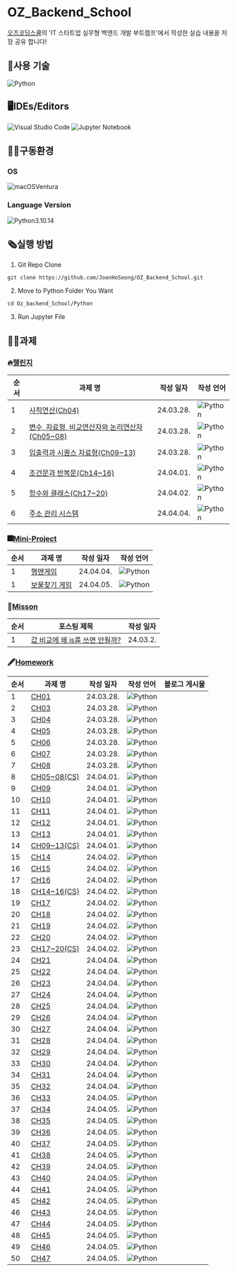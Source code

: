 # OZ_Backend_School
[오즈코딩스쿨](https://ozcodingschool.com/)의 'IT 스타트업 실무형 백엔드 개발 부트캠프'에서 작성한 실습 내용을 저장 공유 합니다!

## 💬사용 기술
![Python](https://img.shields.io/badge/python-3670A0?style=for-the-badge&logo=python&logoColor=ffdd54)

## 🖥IDEs/Editors
![Visual Studio Code](https://img.shields.io/badge/Visual%20Studio%20Code-0078d7.svg?style=for-the-badge&logo=visual-studio-code&logoColor=white)
![Jupyter Notebook](https://img.shields.io/badge/jupyter-%23FA0F00.svg?style=for-the-badge&logo=jupyter&logoColor=white)

## :man_mechanic:구동환경
### OS
![macOS](https://img.shields.io/badge/mac%20os-000000?style=for-the-badge&logo=macos&logoColor=F0F0F0&style=flat)Ventura
### Language Version
![Python](https://img.shields.io/badge/python-3670A0?style=for-the-badge&logo=python&logoColor=ffdd54&style=flat)3.10.14

## 🗞실행 방법
1. Git Repo Clone

```
git clone https://github.com/JoonHoSeong/OZ_Backend_School.git
```
2. Move to Python Folder You Want
```
cd Oz_backend_School/Python
```
3. Run Jupyter File

## 🧑‍💻과제
### 🔥[챌린지](https://github.com/JoonHoSeong/OZ_Backend_School/tree/main/Python/challenge)
| 순서 | 과제 명 | 작성 일자  | 작성 언어  | 
| --- | --- | --- | --- |
| 1 | [사칙연산(Ch04)](https://github.com/JoonHoSeong/OZ_Backend_School/blob/main/Python/challenge/Ch04_task(code).ipynb) | 24.03.28. | ![Python](https://img.shields.io/badge/python-3670A0?style=for-the-badge&logo=python&logoColor=ffdd54) |
| 2 | [변수, 자료형, 비교연산자와 논리연산자(Ch05~08)](https://github.com/JoonHoSeong/OZ_Backend_School/blob/main/Python/challenge/Chapter05to08_task.ipynb) | 24.03.28. | ![Python](https://img.shields.io/badge/python-3670A0?style=for-the-badge&logo=python&logoColor=ffdd54) |
| 3 | [입출력과 시퀀스 자료형(Ch09~13)](https://github.com/JoonHoSeong/OZ_Backend_School/blob/main/Python/challenge/Chapter09to13_task.ipynb) | 24.03.28. | ![Python](https://img.shields.io/badge/python-3670A0?style=for-the-badge&logo=python&logoColor=ffdd54) |
| 4 | [조건문과 반복문(Ch14~16)](https://github.com/JoonHoSeong/OZ_Backend_School/blob/main/Python/challenge/Chapter14to16_task.ipynb) | 24.04.01. | ![Python](https://img.shields.io/badge/python-3670A0?style=for-the-badge&logo=python&logoColor=ffdd54) |
| 5 | [함수와 클래스(Ch17~20)](https://github.com/JoonHoSeong/OZ_Backend_School/blob/main/Python/challenge/Chapter17to20_task.ipynb) | 24.04.02. | ![Python](https://img.shields.io/badge/python-3670A0?style=for-the-badge&logo=python&logoColor=ffdd54) |
| 6 | [주소 관리 시스템](https://github.com/JoonHoSeong/OZ_Backend_School/blob/main/Python/challenge/Chapter21to32_task.ipynb) | 24.04.04. | ![Python](https://img.shields.io/badge/python-3670A0?style=for-the-badge&logo=python&logoColor=ffdd54) |


### 🎆[Mini-Project](https://github.com/JoonHoSeong/OZ_Backend_School/tree/main/Python/mini_project)
| 순서 | 과제 명 | 작성 일자 | 작성 언어  | 
| --- | --- | --- | --- |
| 1 | [행맨게임](https://github.com/JoonHoSeong/OZ_Backend_School/blob/main/Python/mini_project/Mini_Project_%ED%96%89%EB%A7%A8_%EA%B2%8C%EC%9E%84_%EB%A7%8C%EB%93%A4%EC%96%B4%EB%B3%B4%EA%B8%B0.ipynb) | 24.04.04. | ![Python](https://img.shields.io/badge/python-3670A0?style=for-the-badge&logo=python&logoColor=ffdd54) |
| 1 | [보물찾기 게임](https://github.com/JoonHoSeong/OZ_Backend_School/blob/main/Python/mini_project/treasure_hunt.ipynb) | 24.04.05. | ![Python](https://img.shields.io/badge/python-3670A0?style=for-the-badge&logo=python&logoColor=ffdd54) |

### 📙[Misson](https://slowprogramer.tistory.com/)
| 순서 | 포스팅 제목 | 작성 일자 |
| --- | --- | --- |
| 1 | [값 비교에 왜 is를 쓰면 안될까?](https://slowprogramer.tistory.com/entry/Python-is%EC%97%B0%EC%82%B0%EC%9E%90%EC%99%80-%EC%97%B0%EC%82%B0%EC%9E%90%EC%9D%98-%EC%B0%A8%EC%9D%B4%EC%A0%90) | 24.03.2. |

### 🖋[Homework](https://github.com/JoonHoSeong/OZ_Backend_School/tree/main/Python/homework)
| 순서 | 과제 명 | 작성 일자 | 작성 언어  | 블로그 게시물 |
| --- | --- | --- | --- | --- |
| 1 | [CH01](https://github.com/JoonHoSeong/OZ_Backend_School/blob/main/Python/homework/Ch01_%EA%B0%9C%EB%85%90%ED%99%95%EC%9D%B8%EB%AC%B8%EC%A0%9C%ED%92%80%EA%B8%B0.ipynb) | 24.03.28. | ![Python](https://img.shields.io/badge/python-3670A0?style=for-the-badge&logo=python&logoColor=ffdd54) |
| 2 | [CH03](https://github.com/JoonHoSeong/OZ_Backend_School/blob/main/Python/homework/Ch03_%EA%B0%9C%EB%85%90%ED%99%95%EC%9D%B8%EB%AC%B8%EC%A0%9C%ED%92%80%EA%B8%B0.ipynb) | 24.03.28. | ![Python](https://img.shields.io/badge/python-3670A0?style=for-the-badge&logo=python&logoColor=ffdd54) |
| 3 | [CH04](https://github.com/JoonHoSeong/OZ_Backend_School/blob/main/Python/homework/Ch04_%EA%B0%9C%EB%85%90%ED%99%95%EC%9D%B8%EB%AC%B8%EC%A0%9C%ED%92%80%EA%B8%B0.ipynb) | 24.03.28. | ![Python](https://img.shields.io/badge/python-3670A0?style=for-the-badge&logo=python&logoColor=ffdd54) |
| 4 | [CH05](https://github.com/JoonHoSeong/OZ_Backend_School/blob/main/Python/homework/Ch05_%EA%B0%9C%EB%85%90%ED%99%95%EC%9D%B8%EB%AC%B8%EC%A0%9C%ED%92%80%EA%B8%B0.ipynb) | 24.03.28. | ![Python](https://img.shields.io/badge/python-3670A0?style=for-the-badge&logo=python&logoColor=ffdd54) |
| 5 | [CH06](https://github.com/JoonHoSeong/OZ_Backend_School/blob/main/Python/homework/Ch06_%EA%B0%9C%EB%85%90%ED%99%95%EC%9D%B8%EB%AC%B8%EC%A0%9C%ED%92%80%EA%B8%B0.ipynb) | 24.03.28. | ![Python](https://img.shields.io/badge/python-3670A0?style=for-the-badge&logo=python&logoColor=ffdd54) |
| 6 | [CH07](https://github.com/JoonHoSeong/OZ_Backend_School/blob/main/Python/homework/Ch07_%EA%B0%9C%EB%85%90%ED%99%95%EC%9D%B8%EB%AC%B8%EC%A0%9C%ED%92%80%EA%B8%B0.ipynb) | 24.03.28. | ![Python](https://img.shields.io/badge/python-3670A0?style=for-the-badge&logo=python&logoColor=ffdd54) |
| 7 | [CH08](https://github.com/JoonHoSeong/OZ_Backend_School/blob/main/Python/homework/Ch08_%EA%B0%9C%EB%85%90%ED%99%95%EC%9D%B8%EB%AC%B8%EC%A0%9C%ED%92%80%EA%B8%B0.ipynb) | 24.03.28. | ![Python](https://img.shields.io/badge/python-3670A0?style=for-the-badge&logo=python&logoColor=ffdd54) |
| 8 | [CH05~08(CS)](https://github.com/JoonHoSeong/OZ_Backend_School/blob/main/Python/homework/Chapter0508_CS_%EA%B0%9C%EB%85%90%EC%A0%95%EB%A6%AC.ipynb) | 24.04.01. | ![Python](https://img.shields.io/badge/python-3670A0?style=for-the-badge&logo=python&logoColor=ffdd54) |
| 9 | [CH09](https://github.com/JoonHoSeong/OZ_Backend_School/blob/main/Python/homework/Ch09_%EA%B0%9C%EB%85%90%ED%99%95%EC%9D%B8%EB%AC%B8%EC%A0%9C%ED%92%80%EA%B8%B0.ipynb) | 24.04.01. | ![Python](https://img.shields.io/badge/python-3670A0?style=for-the-badge&logo=python&logoColor=ffdd54) |
| 10 | [CH10](https://github.com/JoonHoSeong/OZ_Backend_School/blob/main/Python/homework/Ch10_%EA%B0%9C%EB%85%90%ED%99%95%EC%9D%B8%EB%AC%B8%EC%A0%9C%ED%92%80%EA%B8%B0.ipynb) | 24.04.01. | ![Python](https://img.shields.io/badge/python-3670A0?style=for-the-badge&logo=python&logoColor=ffdd54) |
| 11 | [CH11](https://github.com/JoonHoSeong/OZ_Backend_School/blob/main/Python/homework/Ch11_%EA%B0%9C%EB%85%90%ED%99%95%EC%9D%B8%EB%AC%B8%EC%A0%9C%ED%92%80%EA%B8%B0.ipynb) | 24.04.01. | ![Python](https://img.shields.io/badge/python-3670A0?style=for-the-badge&logo=python&logoColor=ffdd54) |
| 12 | [CH12](https://github.com/JoonHoSeong/OZ_Backend_School/blob/main/Python/homework/Ch12_%EA%B0%9C%EB%85%90%ED%99%95%EC%9D%B8%EB%AC%B8%EC%A0%9C%ED%92%80%EA%B8%B0.ipynb) | 24.04.01. | ![Python](https://img.shields.io/badge/python-3670A0?style=for-the-badge&logo=python&logoColor=ffdd54) |
| 13 | [CH13](https://github.com/JoonHoSeong/OZ_Backend_School/blob/main/Python/homework/Ch13_%EA%B0%9C%EB%85%90%ED%99%95%EC%9D%B8%EB%AC%B8%EC%A0%9C%ED%92%80%EA%B8%B0.ipynb) | 24.04.01. | ![Python](https://img.shields.io/badge/python-3670A0?style=for-the-badge&logo=python&logoColor=ffdd54) |
| 14 | [CH09~13(CS)](https://github.com/JoonHoSeong/OZ_Backend_School/blob/main/Python/homework/Chapter0913_CS_%EA%B0%9C%EB%85%90%EC%A0%95%EB%A6%AC.ipynb) | 24.04.01. | ![Python](https://img.shields.io/badge/python-3670A0?style=for-the-badge&logo=python&logoColor=ffdd54) |
| 15 | [CH14](https://github.com/JoonHoSeong/OZ_Backend_School/blob/main/Python/homework/Ch14_%EA%B0%9C%EB%85%90%ED%99%95%EC%9D%B8%EB%AC%B8%EC%A0%9C%ED%92%80%EA%B8%B0.ipynb) | 24.04.02. | ![Python](https://img.shields.io/badge/python-3670A0?style=for-the-badge&logo=python&logoColor=ffdd54) |
| 16 | [CH15](https://github.com/JoonHoSeong/OZ_Backend_School/blob/main/Python/homework/Ch15_%EA%B0%9C%EB%85%90%ED%99%95%EC%9D%B8%EB%AC%B8%EC%A0%9C%ED%92%80%EA%B8%B0.ipynb) | 24.04.02. | ![Python](https://img.shields.io/badge/python-3670A0?style=for-the-badge&logo=python&logoColor=ffdd54) |
| 17 | [CH16](https://github.com/JoonHoSeong/OZ_Backend_School/blob/main/Python/homework/Ch16_%EA%B0%9C%EB%85%90%ED%99%95%EC%9D%B8%EB%AC%B8%EC%A0%9C%ED%92%80%EA%B8%B0.ipynb) | 24.04.02. | ![Python](https://img.shields.io/badge/python-3670A0?style=for-the-badge&logo=python&logoColor=ffdd54) |
| 18 | [CH14~16(CS)](https://github.com/JoonHoSeong/OZ_Backend_School/blob/main/Python/homework/Chapter1416_%EA%B3%BC%EC%A0%9C(cs).ipynb) | 24.04.02. | ![Python](https://img.shields.io/badge/python-3670A0?style=for-the-badge&logo=python&logoColor=ffdd54) |
| 19 | [CH17](https://github.com/JoonHoSeong/OZ_Backend_School/blob/main/Python/homework/Ch17_%EA%B0%9C%EB%85%90%ED%99%95%EC%9D%B8%EB%AC%B8%EC%A0%9C%ED%92%80%EA%B8%B0.ipynb) | 24.04.02. | ![Python](https://img.shields.io/badge/python-3670A0?style=for-the-badge&logo=python&logoColor=ffdd54) |
| 20 | [CH18](https://github.com/JoonHoSeong/OZ_Backend_School/blob/main/Python/homework/Ch18_%EA%B0%9C%EB%85%90%ED%99%95%EC%9D%B8%EB%AC%B8%EC%A0%9C%ED%92%80%EA%B8%B0.ipynb) | 24.04.02. | ![Python](https://img.shields.io/badge/python-3670A0?style=for-the-badge&logo=python&logoColor=ffdd54) |
| 21 | [CH19](https://github.com/JoonHoSeong/OZ_Backend_School/blob/main/Python/homework/Ch19_%EA%B0%9C%EB%85%90%ED%99%95%EC%9D%B8%EB%AC%B8%EC%A0%9C%ED%92%80%EA%B8%B0.ipynb) | 24.04.02. | ![Python](https://img.shields.io/badge/python-3670A0?style=for-the-badge&logo=python&logoColor=ffdd54) |
| 22 | [CH20](https://github.com/JoonHoSeong/OZ_Backend_School/blob/main/Python/homework/Ch20_%EA%B0%9C%EB%85%90%ED%99%95%EC%9D%B8%EB%AC%B8%EC%A0%9C%ED%92%80%EA%B8%B0.ipynb) | 24.04.02. | ![Python](https://img.shields.io/badge/python-3670A0?style=for-the-badge&logo=python&logoColor=ffdd54) |
| 23 | [CH17~20(CS)](https://github.com/JoonHoSeong/OZ_Backend_School/blob/main/Python/homework/Chapter1720_%EA%B3%BC%EC%A0%9C(cs).ipynb) | 24.04.02. | ![Python](https://img.shields.io/badge/python-3670A0?style=for-the-badge&logo=python&logoColor=ffdd54) |
| 24 | [CH21](https://github.com/JoonHoSeong/OZ_Backend_School/blob/main/Python/homework/Ch21_%EA%B0%9C%EB%85%90%ED%99%95%EC%9D%B8%EB%AC%B8%EC%A0%9C%ED%92%80%EA%B8%B0.ipynb) | 24.04.04. | ![Python](https://img.shields.io/badge/python-3670A0?style=for-the-badge&logo=python&logoColor=ffdd54) |
| 25 | [CH22](https://github.com/JoonHoSeong/OZ_Backend_School/blob/main/Python/homework/Ch22_%EA%B0%9C%EB%85%90%ED%99%95%EC%9D%B8%EB%AC%B8%EC%A0%9C%ED%92%80%EA%B8%B0.ipynb) | 24.04.04. | ![Python](https://img.shields.io/badge/python-3670A0?style=for-the-badge&logo=python&logoColor=ffdd54) |
| 26 | [CH23](https://github.com/JoonHoSeong/OZ_Backend_School/blob/main/Python/homework/Ch23_%EA%B0%9C%EB%85%90%ED%99%95%EC%9D%B8%EB%AC%B8%EC%A0%9C%ED%92%80%EA%B8%B0.ipynb) | 24.04.04. | ![Python](https://img.shields.io/badge/python-3670A0?style=for-the-badge&logo=python&logoColor=ffdd54) |
| 27 | [CH24](https://github.com/JoonHoSeong/OZ_Backend_School/blob/main/Python/homework/Ch24_%EA%B0%9C%EB%85%90%ED%99%95%EC%9D%B8%EB%AC%B8%EC%A0%9C%ED%92%80%EA%B8%B0.ipynb) | 24.04.04. | ![Python](https://img.shields.io/badge/python-3670A0?style=for-the-badge&logo=python&logoColor=ffdd54) |
| 28 | [CH25](https://github.com/JoonHoSeong/OZ_Backend_School/blob/main/Python/homework/Ch25_%EA%B0%9C%EB%85%90%ED%99%95%EC%9D%B8%EB%AC%B8%EC%A0%9C%ED%92%80%EA%B8%B0.ipynb) | 24.04.04. | ![Python](https://img.shields.io/badge/python-3670A0?style=for-the-badge&logo=python&logoColor=ffdd54) |
| 29 | [CH26](https://github.com/JoonHoSeong/OZ_Backend_School/blob/main/Python/homework/Ch26_%EA%B0%9C%EB%85%90%ED%99%95%EC%9D%B8%EB%AC%B8%EC%A0%9C%ED%92%80%EA%B8%B0.ipynb) | 24.04.04. | ![Python](https://img.shields.io/badge/python-3670A0?style=for-the-badge&logo=python&logoColor=ffdd54) |
| 30 | [CH27](https://github.com/JoonHoSeong/OZ_Backend_School/blob/main/Python/homework/Ch27_%EA%B0%9C%EB%85%90%ED%99%95%EC%9D%B8%EB%AC%B8%EC%A0%9C%ED%92%80%EA%B8%B0.ipynb) | 24.04.04. | ![Python](https://img.shields.io/badge/python-3670A0?style=for-the-badge&logo=python&logoColor=ffdd54) |
| 31 | [CH28](https://github.com/JoonHoSeong/OZ_Backend_School/blob/main/Python/homework/Ch28_%EA%B0%9C%EB%85%90%ED%99%95%EC%9D%B8%EB%AC%B8%EC%A0%9C%ED%92%80%EA%B8%B0.ipynb) | 24.04.04. | ![Python](https://img.shields.io/badge/python-3670A0?style=for-the-badge&logo=python&logoColor=ffdd54) |
| 32 | [CH29](https://github.com/JoonHoSeong/OZ_Backend_School/blob/main/Python/homework/Ch29_%EA%B0%9C%EB%85%90%ED%99%95%EC%9D%B8%EB%AC%B8%EC%A0%9C%ED%92%80%EA%B8%B0.ipynb) | 24.04.04. | ![Python](https://img.shields.io/badge/python-3670A0?style=for-the-badge&logo=python&logoColor=ffdd54) |
| 33 | [CH30](https://github.com/JoonHoSeong/OZ_Backend_School/blob/main/Python/homework/Ch30_%EA%B0%9C%EB%85%90%ED%99%95%EC%9D%B8%EB%AC%B8%EC%A0%9C%ED%92%80%EA%B8%B0.ipynb) | 24.04.04. | ![Python](https://img.shields.io/badge/python-3670A0?style=for-the-badge&logo=python&logoColor=ffdd54) |
| 34 | [CH31](https://github.com/JoonHoSeong/OZ_Backend_School/blob/main/Python/homework/Ch31_%EA%B0%9C%EB%85%90%ED%99%95%EC%9D%B8%EB%AC%B8%EC%A0%9C%ED%92%80%EA%B8%B0.ipynb) | 24.04.04. | ![Python](https://img.shields.io/badge/python-3670A0?style=for-the-badge&logo=python&logoColor=ffdd54) |
| 35 | [CH32](https://github.com/JoonHoSeong/OZ_Backend_School/blob/main/Python/homework/Ch32_%EA%B0%9C%EB%85%90%ED%99%95%EC%9D%B8%EB%AC%B8%EC%A0%9C%ED%92%80%EA%B8%B0.ipynb) | 24.04.04. | ![Python](https://img.shields.io/badge/python-3670A0?style=for-the-badge&logo=python&logoColor=ffdd54) |
| 36 | [CH33](https://github.com/JoonHoSeong/OZ_Backend_School/blob/main/Python/homework/Ch33_%EA%B0%9C%EB%85%90%ED%99%95%EC%9D%B8%EB%AC%B8%EC%A0%9C%ED%92%80%EA%B8%B0.ipynb) | 24.04.05. | ![Python](https://img.shields.io/badge/python-3670A0?style=for-the-badge&logo=python&logoColor=ffdd54) |
| 37 | [CH34](https://github.com/JoonHoSeong/OZ_Backend_School/blob/main/Python/homework/Ch34_%EA%B0%9C%EB%85%90%ED%99%95%EC%9D%B8%EB%AC%B8%EC%A0%9C%ED%92%80%EA%B8%B0.ipynb) | 24.04.05. | ![Python](https://img.shields.io/badge/python-3670A0?style=for-the-badge&logo=python&logoColor=ffdd54) |
| 38 | [CH35](https://github.com/JoonHoSeong/OZ_Backend_School/blob/main/Python/homework/Ch35_%EA%B0%9C%EB%85%90%ED%99%95%EC%9D%B8%EB%AC%B8%EC%A0%9C%ED%92%80%EA%B8%B0.ipynb) | 24.04.05. | ![Python](https://img.shields.io/badge/python-3670A0?style=for-the-badge&logo=python&logoColor=ffdd54) |
| 39 | [CH36](https://github.com/JoonHoSeong/OZ_Backend_School/blob/main/Python/homework/Ch36_%EA%B0%9C%EB%85%90%ED%99%95%EC%9D%B8%EB%AC%B8%EC%A0%9C%ED%92%80%EA%B8%B0.ipynb) | 24.04.05. | ![Python](https://img.shields.io/badge/python-3670A0?style=for-the-badge&logo=python&logoColor=ffdd54) |
| 40 | [CH37](https://github.com/JoonHoSeong/OZ_Backend_School/blob/main/Python/homework/Ch37_%EA%B0%9C%EB%85%90%ED%99%95%EC%9D%B8%EB%AC%B8%EC%A0%9C%ED%92%80%EA%B8%B0.ipynb) | 24.04.05. | ![Python](https://img.shields.io/badge/python-3670A0?style=for-the-badge&logo=python&logoColor=ffdd54) |
| 41 | [CH38](https://github.com/JoonHoSeong/OZ_Backend_School/blob/main/Python/homework/Ch38_%EA%B0%9C%EB%85%90%ED%99%95%EC%9D%B8%EB%AC%B8%EC%A0%9C%ED%92%80%EA%B8%B0.ipynb) | 24.04.05. | ![Python](https://img.shields.io/badge/python-3670A0?style=for-the-badge&logo=python&logoColor=ffdd54) |
| 42 | [CH39](https://github.com/JoonHoSeong/OZ_Backend_School/blob/main/Python/homework/Ch39_%EA%B0%9C%EB%85%90%ED%99%95%EC%9D%B8%EB%AC%B8%EC%A0%9C%ED%92%80%EA%B8%B0.ipynb) | 24.04.05. | ![Python](https://img.shields.io/badge/python-3670A0?style=for-the-badge&logo=python&logoColor=ffdd54) |
| 43 | [CH40](https://github.com/JoonHoSeong/OZ_Backend_School/blob/main/Python/homework/Ch40_%EA%B0%9C%EB%85%90%ED%99%95%EC%9D%B8%EB%AC%B8%EC%A0%9C%ED%92%80%EA%B8%B0.ipynb) | 24.04.05. | ![Python](https://img.shields.io/badge/python-3670A0?style=for-the-badge&logo=python&logoColor=ffdd54) |
| 44 | [CH41](https://github.com/JoonHoSeong/OZ_Backend_School/blob/main/Python/homework/Ch41_%EA%B0%9C%EB%85%90%ED%99%95%EC%9D%B8%EB%AC%B8%EC%A0%9C%ED%92%80%EA%B8%B0.ipynb) | 24.04.05. | ![Python](https://img.shields.io/badge/python-3670A0?style=for-the-badge&logo=python&logoColor=ffdd54) |
| 45 | [CH42](https://github.com/JoonHoSeong/OZ_Backend_School/blob/main/Python/homework/Ch42_%EA%B0%9C%EB%85%90%ED%99%95%EC%9D%B8%EB%AC%B8%EC%A0%9C%ED%92%80%EA%B8%B0.ipynb) | 24.04.05. | ![Python](https://img.shields.io/badge/python-3670A0?style=for-the-badge&logo=python&logoColor=ffdd54) |
| 46 | [CH43](https://github.com/JoonHoSeong/OZ_Backend_School/blob/main/Python/homework/Ch43_%EA%B0%9C%EB%85%90%ED%99%95%EC%9D%B8%EB%AC%B8%EC%A0%9C%ED%92%80%EA%B8%B0.ipynb) | 24.04.05. | ![Python](https://img.shields.io/badge/python-3670A0?style=for-the-badge&logo=python&logoColor=ffdd54) |
| 47 | [CH44](https://github.com/JoonHoSeong/OZ_Backend_School/blob/main/Python/homework/Ch44_%EA%B0%9C%EB%85%90%ED%99%95%EC%9D%B8%EB%AC%B8%EC%A0%9C%ED%92%80%EA%B8%B0.ipynb) | 24.04.05. | ![Python](https://img.shields.io/badge/python-3670A0?style=for-the-badge&logo=python&logoColor=ffdd54) |
| 48 | [CH45](https://github.com/JoonHoSeong/OZ_Backend_School/blob/main/Python/homework/Ch45_%EA%B0%9C%EB%85%90%ED%99%95%EC%9D%B8%EB%AC%B8%EC%A0%9C%ED%92%80%EA%B8%B0.ipynb) | 24.04.05. | ![Python](https://img.shields.io/badge/python-3670A0?style=for-the-badge&logo=python&logoColor=ffdd54) |
| 49 | [CH46](https://github.com/JoonHoSeong/OZ_Backend_School/blob/main/Python/homework/Ch46_%EA%B0%9C%EB%85%90%ED%99%95%EC%9D%B8%EB%AC%B8%EC%A0%9C%ED%92%80%EA%B8%B0.ipynb) | 24.04.05. | ![Python](https://img.shields.io/badge/python-3670A0?style=for-the-badge&logo=python&logoColor=ffdd54) |
| 50 | [CH47](https://github.com/JoonHoSeong/OZ_Backend_School/blob/main/Python/homework/Ch47_%EA%B0%9C%EB%85%90%ED%99%95%EC%9D%B8%EB%AC%B8%EC%A0%9C%ED%92%80%EA%B8%B0.ipynb) | 24.04.05. | ![Python](https://img.shields.io/badge/python-3670A0?style=for-the-badge&logo=python&logoColor=ffdd54) |




<!-- 
## 🏃강의 실습
### [Python](https://github.com/JoonHoSeong/OZ_Backend_School/tree/main/Python/Trainning)
| 순서 | 실습 명 | 작성 일자 | 작성 언어  | 
| --- | --- | --- | --- |
| 1 | [코드 블럭](https://github.com/JoonHoSeong/OZ_Backend_School/blob/main/Python/Trainning/codeBlock.ipynb) | 24.03.27. | ![Python](https://img.shields.io/badge/python-3670A0?style=for-the-badge&logo=python&logoColor=ffdd54) |
| 2 | [사칙 연산](https://github.com/JoonHoSeong/OZ_Backend_School/blob/main/Python/Trainning/FourBasicOperations.ipynb) | 24.03.27. | ![Python](https://img.shields.io/badge/python-3670A0?style=for-the-badge&logo=python&logoColor=ffdd54) |
| 3 | [프로그래밍의 시작 변수](https://github.com/JoonHoSeong/OZ_Backend_School/blob/main/Python/Trainning/variable.ipynb) | 24.03.28. | ![Python](https://img.shields.io/badge/python-3670A0?style=for-the-badge&logo=python&logoColor=ffdd54) |
| 4 | [자료형(int, float)](https://github.com/JoonHoSeong/OZ_Backend_School/blob/main/Python/Trainning/intAndFloat.ipynb) | 24.03.28. | ![Python](https://img.shields.io/badge/python-3670A0?style=for-the-badge&logo=python&logoColor=ffdd54) |
| 5 | [자료형(str, bool)](https://github.com/JoonHoSeong/OZ_Backend_School/blob/main/Python/Trainning/strAndBool.ipynb) | 24.03.28. | ![Python](https://img.shields.io/badge/python-3670A0?style=for-the-badge&logo=python&logoColor=ffdd54) |
| 6 | [비교 연산자와 논리 연산자](https://github.com/JoonHoSeong/OZ_Backend_School/blob/main/Python/Trainning/operator.ipynb) | 24.03.28. | ![Python](https://img.shields.io/badge/python-3670A0?style=for-the-badge&logo=python&logoColor=ffdd54) |
| 7 | [입력과 출력](https://github.com/JoonHoSeong/OZ_Backend_School/blob/main/Python/Trainning/inputAndOutput.ipynb) | 24.04.01. | ![Python](https://img.shields.io/badge/python-3670A0?style=for-the-badge&logo=python&logoColor=ffdd54) |
| 8 | [리스트](https://github.com/JoonHoSeong/OZ_Backend_School/blob/main/Python/Trainning/list.ipynb) | 24.04.01. | ![Python](https://img.shields.io/badge/python-3670A0?style=for-the-badge&logo=python&logoColor=ffdd54) |
| 9 | [튜플](https://github.com/JoonHoSeong/OZ_Backend_School/blob/main/Python/Trainning/tuple.ipynb) | 24.04.01. | ![Python](https://img.shields.io/badge/python-3670A0?style=for-the-badge&logo=python&logoColor=ffdd54) |
| 10 | [딕셔너리](https://github.com/JoonHoSeong/OZ_Backend_School/blob/main/Python/Trainning/dict.ipynb) | 24.04.01. | ![Python](https://img.shields.io/badge/python-3670A0?style=for-the-badge&logo=python&logoColor=ffdd54) |
| 11 | [세트](https://github.com/JoonHoSeong/OZ_Backend_School/blob/main/Python/Trainning/set.ipynb) | 24.04.01. | ![Python](https://img.shields.io/badge/python-3670A0?style=for-the-badge&logo=python&logoColor=ffdd54) |
| 12 | [조건문](https://github.com/JoonHoSeong/OZ_Backend_School/blob/main/Python/Trainning/if.ipynb) | 24.04.02. | ![Python](https://img.shields.io/badge/python-3670A0?style=for-the-badge&logo=python&logoColor=ffdd54) |
| 13 | [반복문(for)](https://github.com/JoonHoSeong/OZ_Backend_School/blob/main/Python/Trainning/for.ipynb) | 24.04.02. | ![Python](https://img.shields.io/badge/python-3670A0?style=for-the-badge&logo=python&logoColor=ffdd54) |
| 14 | [반복문(while)](https://github.com/JoonHoSeong/OZ_Backend_School/blob/main/Python/Trainning/while.ipynb) | 24.04.02. | ![Python](https://img.shields.io/badge/python-3670A0?style=for-the-badge&logo=python&logoColor=ffdd54) |
| 15 | [함수](https://github.com/JoonHoSeong/OZ_Backend_School/blob/main/Python/Trainning/function.ipynb) | 24.04.02. | ![Python](https://img.shields.io/badge/python-3670A0?style=for-the-badge&logo=python&logoColor=ffdd54) |
| 16 | [클래스](https://github.com/JoonHoSeong/OZ_Backend_School/blob/main/Python/Trainning/class.ipynb) | 24.04.02. | ![Python](https://img.shields.io/badge/python-3670A0?style=for-the-badge&logo=python&logoColor=ffdd54) |
| 17 | [예외처리](https://github.com/JoonHoSeong/OZ_Backend_School/blob/main/Python/Trainning/exceptionHandle.ipynb) | 24.04.02. | ![Python](https://img.shields.io/badge/python-3670A0?style=for-the-badge&logo=python&logoColor=ffdd54) |
| 18 | [파일I/O](https://github.com/JoonHoSeong/OZ_Backend_School/blob/main/Python/Trainning/fileInputOutput.ipynb) | 24.04.02. | ![Python](https://img.shields.io/badge/python-3670A0?style=for-the-badge&logo=python&logoColor=ffdd54) |
<hr> -->